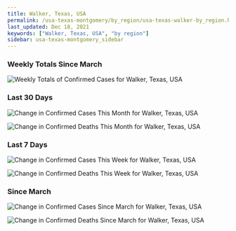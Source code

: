 ```yaml
---
title: Walker, Texas, USA
permalink: /usa-texas-montgomery/by_region/usa-texas-walker-by_region.html
last_updated: Dec 18, 2021
keywords: ["Walker, Texas, USA", "by region"]
sidebar: usa-texas-montgomery_sidebar
---
```


<h3>Weekly Totals Since March</h3>

![Weekly Totals of Confirmed Cases for Walker, Texas, USA](/covid_tracker/images/graphs/usa-texas-walker-weekly_totals_graph.png)

<h3>Last 30 Days</h3>

![Change in Confirmed Cases This Month for Walker, Texas, USA](/covid_tracker/images/graphs/usa-texas-walker-delta_confirmed-30_days_graph.png)

![Change in Confirmed Deaths This Month for Walker, Texas, USA](/covid_tracker/images/graphs/usa-texas-walker-delta_deaths-30_days_graph.png)

<h3>Last 7 Days</h3>

![Change in Confirmed Cases This Week for Walker, Texas, USA](/covid_tracker/images/graphs/usa-texas-walker-delta_confirmed-7_days_graph.png)

![Change in Confirmed Deaths This Week for Walker, Texas, USA](/covid_tracker/images/graphs/usa-texas-walker-delta_deaths-7_days_graph.png)

<h3>Since March</h3>

![Change in Confirmed Cases Since March for Walker, Texas, USA](/covid_tracker/images/graphs/usa-texas-walker-delta_confirmed-since_march_graph.png)

![Change in Confirmed Deaths Since March for Walker, Texas, USA](/covid_tracker/images/graphs/usa-texas-walker-delta_deaths-since_march_graph.png)

